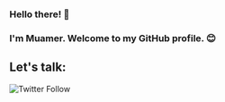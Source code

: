 ### Hello there! 👋 
### I'm Muamer. Welcome to my GitHub profile. 😊

## Let's talk:

<img alt="Twitter Follow" src="https://img.shields.io/twitter/follow/MuamerSeljubac?style=social">

<!--
**MSeljubac/MSeljubac** is a ✨ _special_ ✨ repository because its `README.md` (this file) appears on your GitHub profile.

Here are some ideas to get you started:

- 🔭 I’m currently working on ...
- 🌱 I’m currently learning ...
- 👯 I’m looking to collaborate on ...
- 🤔 I’m looking for help with ...
- 💬 Ask me about ...
- 📫 How to reach me: ...
- 😄 Pronouns: ...
- ⚡ Fun fact: ...
-->
